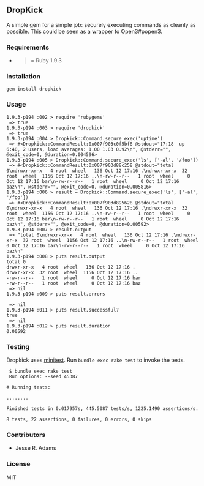 ## DropKick ##

A simple gem for a simple job: securely executing commands as cleanly as possible. This could be seen as a wrapper to Open3#popen3.

### Requirements ###

* >= Ruby 1.9.3

### Installation ###

`gem install dropkick`

### Usage ###

```
1.9.3-p194 :002 > require 'rubygems'
 => true 
1.9.3-p194 :003 > require 'dropkick'
 => true 
1.9.3-p194 :004 > Dropkick::Command.secure_exec('uptime')
 => #<Dropkick::CommandResult:0x007f903c0f5bf8 @stdout="17:18  up  6:40, 2 users, load averages: 1.00 1.03 0.92\n", @stderr="", @exit_code=0, @duration=0.004596> 
1.9.3-p194 :005 > Dropkick::Command.secure_exec('ls', ['-al', '/foo'])
 => #<Dropkick::CommandResult:0x007f903d88c258 @stdout="total 0\ndrwxr-xr-x   4 root  wheel   136 Oct 12 17:16 .\ndrwxr-xr-x  32 root  wheel  1156 Oct 12 17:16 ..\n-rw-r--r--   1 root  wheel     0 Oct 12 17:16 bar\n-rw-r--r--   1 root  wheel     0 Oct 12 17:16 baz\n", @stderr="", @exit_code=0, @duration=0.005816> 
1.9.3-p194 :006 > result = Dropkick::Command.secure_exec('ls', ['-al', '/foo'])
 => #<Dropkick::CommandResult:0x007f903d895628 @stdout="total 0\ndrwxr-xr-x   4 root  wheel   136 Oct 12 17:16 .\ndrwxr-xr-x  32 root  wheel  1156 Oct 12 17:16 ..\n-rw-r--r--   1 root  wheel     0 Oct 12 17:16 bar\n-rw-r--r--   1 root  wheel     0 Oct 12 17:16 baz\n", @stderr="", @exit_code=0, @duration=0.00592> 
1.9.3-p194 :007 > result.output
 => "total 0\ndrwxr-xr-x   4 root  wheel   136 Oct 12 17:16 .\ndrwxr-xr-x  32 root  wheel  1156 Oct 12 17:16 ..\n-rw-r--r--   1 root  wheel     0 Oct 12 17:16 bar\n-rw-r--r--   1 root  wheel     0 Oct 12 17:16 baz\n" 
1.9.3-p194 :008 > puts result.output
total 0
drwxr-xr-x   4 root  wheel   136 Oct 12 17:16 .
drwxr-xr-x  32 root  wheel  1156 Oct 12 17:16 ..
-rw-r--r--   1 root  wheel     0 Oct 12 17:16 bar
-rw-r--r--   1 root  wheel     0 Oct 12 17:16 baz
 => nil 
1.9.3-p194 :009 > puts result.errors

 => nil 
1.9.3-p194 :011 > puts result.successful?
true
 => nil 
1.9.3-p194 :012 > puts result.duration
0.00592
```

### Testing ###

Dropkick uses [minitest](https://github.com/seattlerb/minitest). Run `bundle exec rake test` to invoke the tests.

```
 $ bundle exec rake test
 Run options: --seed 45387

# Running tests:

........

Finished tests in 0.017957s, 445.5087 tests/s, 1225.1490 assertions/s.

8 tests, 22 assertions, 0 failures, 0 errors, 0 skips
```

### Contributors ###

* Jesse R. Adams

### License ###

MIT
